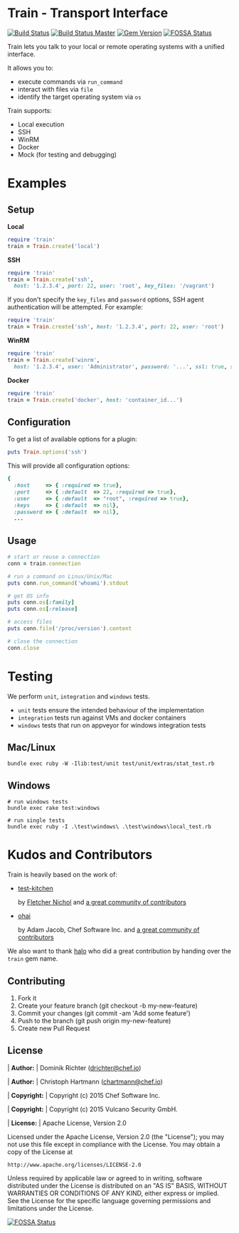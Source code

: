 # Train - Transport Interface

[![Build Status](https://travis-ci.org/chef/train.svg?branch=master)](https://travis-ci.org/chef/train)
[![Build Status Master](https://ci.appveyor.com/api/projects/status/github/chef/train?branch=master&svg=true&passingText=master%20-%20Ok&pendingText=master%20-%20Pending&failingText=master%20-%20Failing)](https://ci.appveyor.com/project/Chef/train/branch/master)
[![Gem Version](https://badge.fury.io/rb/train.svg)](https://badge.fury.io/rb/train)
[![FOSSA Status](https://app.fossa.io/api/projects/git%2Bgithub.com%2Fchef%2Ftrain.svg?type=shield)](https://app.fossa.io/projects/git%2Bgithub.com%2Fchef%2Ftrain?ref=badge_shield)

Train lets you talk to your local or remote operating systems with a unified interface.

It allows you to:

* execute commands via `run_command`
* interact with files via `file`
* identify the target operating system via `os`

Train supports:

* Local execution
* SSH
* WinRM
* Docker
* Mock (for testing and debugging)

# Examples

## Setup

**Local**

```ruby
require 'train'
train = Train.create('local')
```

**SSH**

```ruby
require 'train'
train = Train.create('ssh',
  host: '1.2.3.4', port: 22, user: 'root', key_files: '/vagrant')
```

If you don't specify the `key_files` and `password` options, SSH agent authentication will be attempted. For example:

```ruby
require 'train'
train = Train.create('ssh', host: '1.2.3.4', port: 22, user: 'root')
```

**WinRM**

```ruby
require 'train'
train = Train.create('winrm',
  host: '1.2.3.4', user: 'Administrator', password: '...', ssl: true, self_signed: true)
```

**Docker**

```ruby
require 'train'
train = Train.create('docker', host: 'container_id...')
```

## Configuration

To get a list of available options for a plugin:

```ruby
puts Train.options('ssh')
```
This will provide all configuration options:

```ruby
{
  :host     => { :required => true},
  :port     => { :default  => 22, :required => true},
  :user     => { :default  => "root", :required => true},
  :keys     => { :default  => nil},
  :password => { :default  => nil},
  ...
```

## Usage

```ruby
# start or reuse a connection
conn = train.connection

# run a command on Linux/Unix/Mac
puts conn.run_command('whoami').stdout

# get OS info
puts conn.os[:family]
puts conn.os[:release]

# access files
puts conn.file('/proc/version').content

# close the connection
conn.close
```

# Testing

We perform `unit`, `integration` and `windows` tests.

* `unit` tests ensure the intended behaviour of the implementation
* `integration` tests run against VMs and docker containers
* `windows` tests that run on appveyor for windows integration tests

## Mac/Linux

```
bundle exec ruby -W -Ilib:test/unit test/unit/extras/stat_test.rb
```

## Windows

```
# run windows tests
bundle exec rake test:windows

# run single tests
bundle exec ruby -I .\test\windows\ .\test\windows\local_test.rb
```


# Kudos and Contributors

Train is heavily based on the work of:

* [test-kitchen](https://github.com/test-kitchen/test-kitchen)  

    by [Fletcher Nichol](fnichol@nichol.ca)
    and [a great community of contributors](https://github.com/test-kitchen/test-kitchen/graphs/contributors)

* [ohai](https://github.com/chef/ohai)

    by Adam Jacob, Chef Software Inc.
    and [a great community of contributors](https://github.com/chef/ohai/graphs/contributors)


We also want to thank [halo](https://github.com/halo) who did a great contribution by handing over the `train` gem name.

## Contributing

1. Fork it
1. Create your feature branch (git checkout -b my-new-feature)
1. Commit your changes (git commit -am 'Add some feature')
1. Push to the branch (git push origin my-new-feature)
1. Create new Pull Request

## License

| **Author:**          | Dominik Richter (<drichter@chef.io>)

| **Author:**          | Christoph Hartmann (<chartmann@chef.io>)

| **Copyright:**       | Copyright (c) 2015 Chef Software Inc.

| **Copyright:**       | Copyright (c) 2015 Vulcano Security GmbH.

| **License:**         | Apache License, Version 2.0

Licensed under the Apache License, Version 2.0 (the "License");
you may not use this file except in compliance with the License.
You may obtain a copy of the License at

    http://www.apache.org/licenses/LICENSE-2.0

Unless required by applicable law or agreed to in writing, software
distributed under the License is distributed on an "AS IS" BASIS,
WITHOUT WARRANTIES OR CONDITIONS OF ANY KIND, either express or implied.
See the License for the specific language governing permissions and
limitations under the License.


[![FOSSA Status](https://app.fossa.io/api/projects/git%2Bgithub.com%2Fchef%2Ftrain.svg?type=large)](https://app.fossa.io/projects/git%2Bgithub.com%2Fchef%2Ftrain?ref=badge_large)